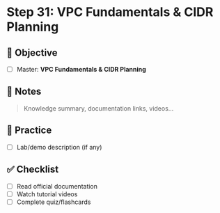 # Step 31: VPC Fundamentals & CIDR Planning

## 🎯 Objective
- [ ] Master: **VPC Fundamentals & CIDR Planning**

## 📘 Notes
> Knowledge summary, documentation links, videos...

## 🧪 Practice
- [ ] Lab/demo description (if any)

## ✅ Checklist
- [ ] Read official documentation
- [ ] Watch tutorial videos
- [ ] Complete quiz/flashcards
